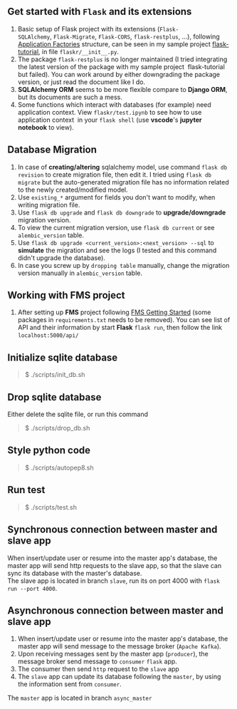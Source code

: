 ## Get started with `Flask` and its extensions
1. Basic setup of Flask project with its extensions (`Flask-SQLAlchemy`, `Flask-Migrate`, `Flask-CORS`, `flask-restplus`, ...), following [Application Factories][application-factories] structure, can be seen in my sample project [flask-tutorial][sample-flask-project], in file `flaskr/__init__.py`.
2. The package `flask-restplus` is no longer maintained (I tried integrating the latest version of the package with my sample project  flask-tutorial but failed). You can work around by either downgrading the package version, or just read the document like I do.
3. **SQLAlchemy ORM** seems to be more flexible compare to **Django ORM**, but its documents are such a mess.
4. Some functions which interact with databases (for example) need application context. View `flaskr/test.ipynb` to see how to use application context  in your `flask shell` (use **vscode**'s **jupyter notebook** to view).

## Database Migration
1. In case of **creating/altering** sqlalchemy model, use command `flask db revision` to create migration file, then edit it. I tried using `flask db migrate` but the auto-generated migration file has no information related to the newly created/modified model.
5. Use `existing_*` argument for fields you don't want to modify, when writing migration file.
2. Use `flask db upgrade` and `flask db downgrade` to **upgrade/downgrade** migration version.
3. To view the current migration version, use `flask db current` or see `alembic_version` table.
3. Use `flask db upgrade <current_version>:<next_version> --sql` to **simulate** the migration and see the logs (I tested and this command didn't upgrade the database).
4. In case you screw up by `dropping table` manually, change the migration version manually in `alembic_version` table.

## Working with FMS project
1. After setting up **FMS** project following [FMS Getting Started](https://confluence.teko.vn/display/AS/FMS+Getting+started) (some packages in `requirements.txt` needs to be removed). You can see list of API and their information by start **Flask** `flask run`, then follow the link `localhost:5000/api/` 

[application-factories]: https://flask.palletsprojects.com/en/2.1.x/patterns/appfactories/#application-factories
[sample-flask-project]: https://git.teko.vn/quy.nt/sqlalchemy-tutorial/-/blob/master/flaskr/__init__.py
## Initialize sqlite database
>$ ./scripts/init_db.sh
## Drop sqlite database
Either delete the sqlite file, or run this command
>$ ./scripts/drop_db.sh
## Style python code
>$ ./scripts/autopep8.sh
## Run test
>$ ./scripts/test.sh
## Synchronous connection between master and slave app
When insert/update user or resume into the master app's database, the master app will send http requests to the slave app, so that the slave can sync its database with the master's database.  
The slave app is located in branch `slave`, run its on port 4000 with `flask run --port 4000`.

## Asynchronous connection between master and slave app
1. When insert/update user or resume into the master app's database, the master app will send message to the message broker (`Apache Kafka`).  
2. Upon receiving messages sent by the master app (`producer`), the message broker send message to `consumer` `flask` app.  
3. The consumer then send `http` request to the `slave` app
4. The `slave` app can update its database following the `master`, by using the information sent from `consumer`.  
   
The `master` app is located in branch `async_master`
